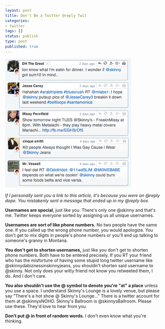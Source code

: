 ```yaml
---
layout: post
title: Don't Be a Twitter @reply Twit
categories:
- twitter
tags: []
status: publish
type: post
published: true
---
```

<img src="/img/mistweets1.png" alt="" title="mistweets" width="410" height="421" class="aligncenter size-full wp-image-334" />

<em>If I personally sent you a link to this article, it's because you were an @reply dope. You mistakenly sent a message that ended up in my @reply box.</em>

<strong>Usernames are special</strong>, just like you. There's only one @skinny and that's me. Twitter keeps everyone sorted by assigning us all unique usernames.

<strong>Usernames are sort of like phone numbers.</strong> No two people have the same one. If you called up the wrong phone number, you would apologize. You don't get to mix digits in people's phone numbers or you'll end up talking to someone's granny in Montana.

<strong>You don't get to shorten usernames,</strong> just like you don't get to shorten phone numbers. Both have to be entered precisely. If you RT your friend who has the misfortune of having some stupid long twitter username like @skinnydabiznessinskinnyjeans, you shouldn't shorten said username to @skinny. Not only does your witty friend not know you retweeted them, I do. And I don't care.

<strong>You also shouldn't use the @ symbol to denote you're "at" a place</strong> unless you use a space. I understand Skinny's Lounge is a lovely venue, but please say "There's a hot show @ Skinny's Lounge..." There is a twitter account for them at @skinnysNOHO. Skinny's Ballroom is @skinnysBallroom. Please use these. They'd love to hear from you.

<strong>Don't put @ in front of random words.</strong> I don't even know what you're thinking.
